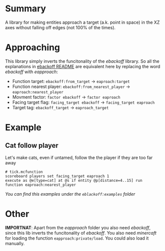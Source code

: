# Summary
A library for making entities approach a target (a.k. point in space) in the XZ axes without falling off edges (not 100% of the times).

# Approaching
This library simply inverts the funcitonality of the *ebackoff* library. So all the explanations in [ebackoff README](https://github.com/mattcarter11/YouKnowWhen-lib/tree/main/data/ebackoff)
are equivalent here by replacing the word *ebackoff* with *eapproach*:
 - Function target: `ebackoff:from_target` -> `eaproach:target`
 - Function nearest player: `ebackoff:from_nearest_player` -> `eaproach:nearest_player`
 - Movment factor: `factor ebackoff` -> `factor eaproach`
 - Facing target flag: `facing_target ebackoff` -> `facing_target eaproach`
 - Target tag: `ebackoff_target` -> `eaproach_target`

# Example
## Cat follow player
Let's make cats, even if untamed, follow the the player if they are too far away

    # tick.mcfunction
    scoreboard players set facing_target eaproach 1
    execute as @e[type=cat] at @s if entity @p[distance=4..15] run function eaproach:nearest_player

*You can find this examples under the `eblackoff:examples` folder*

# Other
**IMPORTNAT**: Apart from the *eapproach* folder you also need *ebackoff*, since this lib inverts the funcitonality of *ebackoff*. You also need *minercaft* for loading the function `eapproach:private/load`. You could also load it manually.

